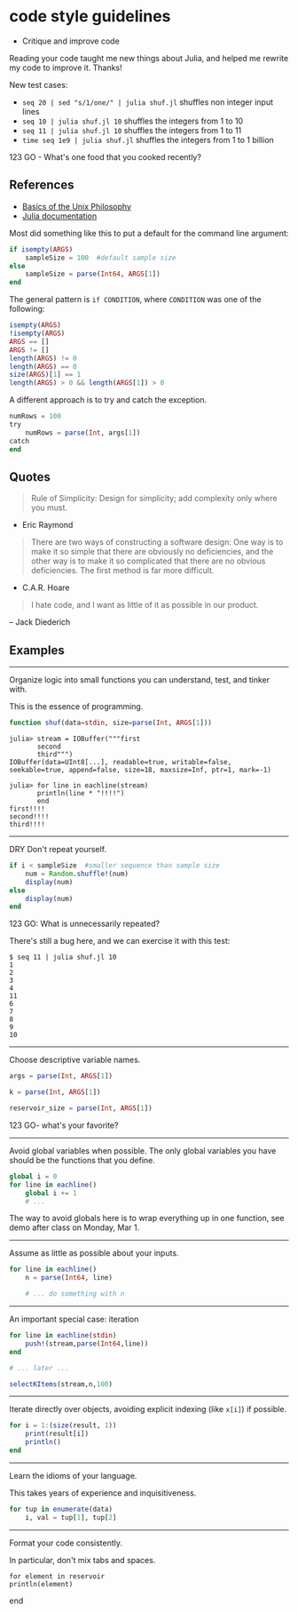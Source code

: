 # code style guidelines

- Critique and improve code 



Reading your code taught me new things about Julia, and helped me rewrite my code to improve it.
Thanks!

New test cases:

- `seq 20 | sed "s/1/one/" | julia shuf.jl` shuffles non integer input lines
- `seq 10 | julia shuf.jl 10` shuffles the integers from 1 to 10
- `seq 11 | julia shuf.jl 10` shuffles the integers from 1 to 11
- `time seq 1e9 | julia shuf.jl` shuffles the integers from 1 to 1 billion

123 GO - What's one food that you cooked recently?


## References

- [Basics of the Unix Philosophy](https://homepage.cs.uri.edu/~thenry/resources/unix_art/ch01s06.html)
- [Julia documentation](https://docs.julialang.org/)



Most did something like this to put a default for the command line argument:

```julia
if isempty(ARGS)
    sampleSize = 100  #default sample size
else
    sampleSize = parse(Int64, ARGS[1])
end
```

The general pattern is `if CONDITION`, where `CONDITION` was one of the following:

```julia
isempty(ARGS)
!isempty(ARGS)
ARGS == []
ARGS != []
length(ARGS) != 0
length(ARGS) == 0
size(ARGS)[1] == 1
length(ARGS) > 0 && length(ARGS[1]) > 0
```

A different approach is to try and catch the exception.

```julia
numRows = 100
try
    numRows = parse(Int, args[1])
catch
end
```

## Quotes

> Rule of Simplicity: Design for simplicity; add complexity only where you must.

- Eric Raymond


> There are two ways of constructing a software design: One way is to make it so simple that there are obviously no deficiencies, and the other way is to make it so complicated that there are no obvious deficiencies.
> The first method is far more difficult.

- C.A.R. Hoare


> I hate code, and I want as little of it as possible in our product.

– Jack Diederich



## Examples

------------------------------------------------------------

Organize logic into small functions you can understand, test, and tinker with.

This is the essence of programming.

```julia
function shuf(data=stdin, size=parse(Int, ARGS[1]))
```

```
julia> stream = IOBuffer("""first
       second
       third""")
IOBuffer(data=UInt8[...], readable=true, writable=false, seekable=true, append=false, size=18, maxsize=Inf, ptr=1, mark=-1)

julia> for line in eachline(stream)
       println(line * "!!!!")
       end
first!!!!
second!!!!
third!!!!
```


------------------------------------------------------------


DRY Don't repeat yourself.

```julia
if i < sampleSize  #smaller sequence than sample size
    num = Random.shuffle!(num)
    display(num) 
else
    display(num)  
end  
```

123 GO: What is unnecessarily repeated?

There's still a bug here, and we can exercise it with this test:

```
$ seq 11 | julia shuf.jl 10
1
2
3
4
11
6
7
8
9
10
```



------------------------------------------------------------

Choose descriptive variable names.

```julia
args = parse(Int, ARGS[1])

k = parse(Int, ARGS[1])

reservoir_size = parse(Int, ARGS[1])
```

123 GO- what's your favorite?

------------------------------------------------------------

Avoid global variables when possible.
The only global variables you have should be the functions that you define.

```julia
global i = 0
for line in eachline()
    global i += 1
    # ...
```

The way to avoid globals here is to wrap everything up in one function, see demo after class on Monday, Mar 1.

------------------------------------------------------------

Assume as little as possible about your inputs.

```julia
for line in eachline()
    n = parse(Int64, line)

    # ... do something with n
```

------------------------------------------------------------

An important special case: iteration 

```julia
for line in eachline(stdin)
    push!(stream,parse(Int64,line))
end

# ... later ...

selectKItems(stream,n,100)
```

------------------------------------------------------------

Iterate directly over objects, avoiding explicit indexing (like `x[i]`) if possible.

```julia
for i = 1:(size(result, 1))
    print(result[i])
    println()
end
```

------------------------------------------------------------

Learn the idioms of your language.

This takes years of experience and inquisitiveness.

```julia
for tup in enumerate(data)
    i, val = tup[1], tup[2]
```

------------------------------------------------------------

Format your code consistently.

In particular, don't mix tabs and spaces.

    for element in reservoir
    println(element)
  end
